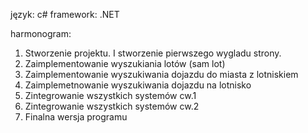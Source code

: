 język: c#
framework: .NET

harmonogram:

1. Stworzenie projektu. I stworzenie pierwszego wygladu strony.
2. Zaimplementowanie wyszukiania lotów (sam lot)
3. Zaimplementowanie wyszukiwania dojazdu do miasta z lotniskiem
4. Zaimplemetnowanie wyszukiwania dojazdu na lotnisko
5. Zintegrowanie wszystkich systemów cw.1
6. Zintegrowanie wszystkich systemów cw.2 
7. Finalna wersja programu
